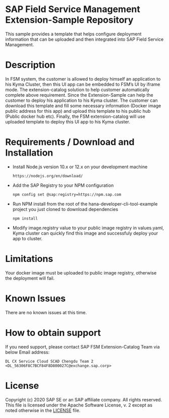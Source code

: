 # SAP Field Service Management Extension-Sample Repository
This sample provides a template that helps configure deployment information that can be uploaded and then integrated into SAP Field Service Management.

# Description
In FSM system, the customer is allowed to deploy himself an application to his Kyma Cluster, then this UI app can be embedded to FSM’s UI by iframe mode.
The extension-catalog solution to help customer automatically complete above requirement.
Since the Extension-Sample can help the customer to deploy his application to his Kyma cluster.
The customer can download this template and fill some necessary information (Docker image public address for this app) and upload this template to his public hub (Public docker hub etc).
Finally, the FSM extension-catalog will use uploaded template to deploy this UI app to his Kyma cluster.

# Requirements / Download and Installation
* Install Node.js version 10.x or 12.x on your development machine
  ```
  https://nodejs.org/en/download/
  ```
* Add the SAP Registry to your NPM configuration
  ```
  npm config set @sap:registry=https://npm.sap.com
  ```
* Run NPM install from the root of the hana-developer-cli-tool-example project you just cloned to download dependencies
  ```
  npm install
  ```
* Modify image.registry value to your public image registry in values.yaml, Kyma cluster can quickly find this image and 
  successfuly deploy your app to cluster.

# Limitations
Your docker image must be uploaded to public image registry, otherwise the deployment will fail.

# Known Issues
There are no known issues at this time.

# How to obtain support
If you need support, please contact SAP FSM Extension-Catalog Team via below Email address:
```$xslt
DL CX Service Cloud SCAD Chengdu Team 2 <DL_56306F8C7BCF84F8D800027C@exchange.sap.corp>
```

# License
Copyright (c) 2020 SAP SE or an SAP affiliate company. All rights reserved. This file is licensed under the Apache Software License, v. 2 except as noted otherwise in the [LICENSE](./LICENSE) file.
